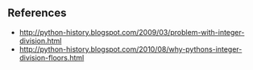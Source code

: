 ##  References

* <http://python-history.blogspot.com/2009/03/problem-with-integer-division.html>
* <http://python-history.blogspot.com/2010/08/why-pythons-integer-division-floors.html>
